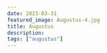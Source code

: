 ```yaml
---
date: 2023-03-31
featured_image: Augustus-4.jpg
title: Augustus
description: 
tags: ["augustus"]
---
```

